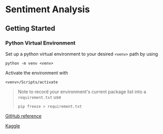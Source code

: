 # Sentiment Analysis

## Getting Started

### Python Virtual Environment

Set up a python virtual environment to your desired `<venv>` path by using

```shell
python -m venv <venv>
```

Activate the environment with

```shell
<venv>/Scripts/activate
```

>Note to record your environment's current package list into a `requirement.txt` use
>
>```shell
>pip freeze > requirement.txt
>```

[GitHub reference](https://github.com/yuanbit/sentiment140-biLSTM/)

[Kaggle](https://www.kaggle.com/datasets/kazanova/sentiment140/data)